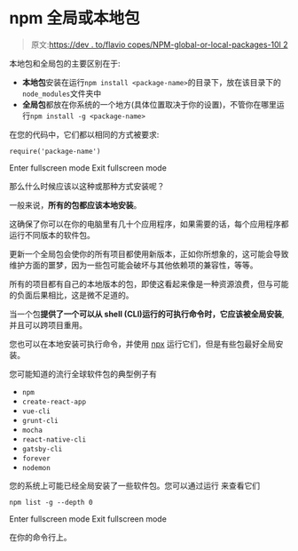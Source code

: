 # npm 全局或本地包

> 原文:[https://dev . to/flavio copes/NPM-global-or-local-packages-10l 2](https://dev.to/flaviocopes/npm-global-or-local-packages-10l2)

本地包和全局包的主要区别在于:

*   **本地包**安装在运行`npm install <package-name>`的目录下，放在该目录下的`node_modules`文件夹中
*   **全局包**都放在你系统的一个地方(具体位置取决于你的设置)，不管你在哪里运行`npm install -g <package-name>`

在您的代码中，它们都以相同的方式被要求:

```
require('package-name') 
```

Enter fullscreen mode Exit fullscreen mode

那么什么时候应该以这种或那种方式安装呢？

一般来说，**所有的包都应该本地安装**。

这确保了你可以在你的电脑里有几十个应用程序，如果需要的话，每个应用程序都运行不同版本的软件包。

更新一个全局包会使你的所有项目都使用新版本，正如你所想象的，这可能会导致维护方面的噩梦，因为一些包可能会破坏与其他依赖项的兼容性，等等。

所有的项目都有自己的本地版本的包，即使这看起来像是一种资源浪费，但与可能的负面后果相比，这是微不足道的。

当一个包**提供了一个可以从 shell (CLI)运行的可执行命令时，它应该被全局安装**,并且可以跨项目重用。

您也可以在本地安装可执行命令，并使用 [npx](https://dev.to/flaviocopes/npx-4g1p-temp-slug-4919515) 运行它们，但是有些包最好全局安装。

您可能知道的流行全球软件包的典型例子有

*   `npm`
*   `create-react-app`
*   `vue-cli`
*   `grunt-cli`
*   `mocha`
*   `react-native-cli`
*   `gatsby-cli`
*   `forever`
*   `nodemon`

您的系统上可能已经全局安装了一些软件包。您可以通过运行
来查看它们

```
npm list -g --depth 0 
```

Enter fullscreen mode Exit fullscreen mode

在你的命令行上。